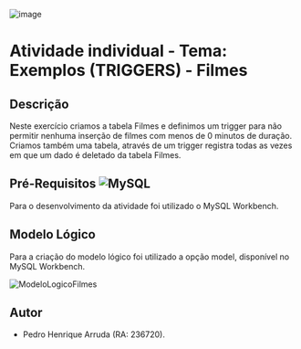 ![image](https://github.com/PedroHArruda/BancoDeDados/assets/143942475/e88978a4-e987-4b70-a3c9-b752438f0196)

# Atividade individual - Tema: Exemplos (TRIGGERS) - Filmes

## Descrição 
Neste exercício criamos a tabela Filmes e definimos um trigger para não permitir nenhuma inserção de filmes com menos de 0 minutos de duração. Criamos também uma tabela, através de um trigger registra todas as vezes em que um dado é deletado da tabela Filmes.

## Pré-Requisitos ![MySQL](https://img.shields.io/badge/mysql-4479A1.svg?style=for-the-badge&logo=mysql&logoColor=white)
Para o desenvolvimento da atividade foi utilizado o MySQL Workbench.


## Modelo Lógico
Para a criação do modelo lógico foi utilizado a opção model, disponível no MySQL Workbench.

![ModeloLogicoFilmes](https://github.com/PedroHArruda/BancoDeDados/assets/143942475/d50cfe8e-5906-42d5-b676-c6832da874ea)

## Autor
 - Pedro Henrique Arruda (RA: 236720).
